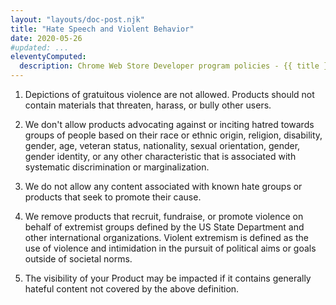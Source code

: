 ```yaml
---
layout: "layouts/doc-post.njk"
title: "Hate Speech and Violent Behavior"
date: 2020-05-26
#updated: ...
eleventyComputed:
  description: Chrome Web Store Developer program policies - {{ title }}
---
```


<!--lint disable no-smart-quotes-->

1. Depictions of gratuitous violence are not allowed. Products should not contain materials that threaten, harass, or bully other users.

1. We don't allow products advocating against or inciting hatred towards groups of people based on their race or ethnic origin, religion, disability, gender, age, veteran status, nationality, sexual orientation, gender, gender identity, or any other characteristic that is associated with systematic discrimination or marginalization.

1. We do not allow any content associated with known hate groups or products that seek to promote their cause.

1. We remove products that recruit, fundraise, or promote violence on behalf of extremist groups defined by the US State Department and other international organizations. Violent extremism is defined as the use of violence and intimidation in the pursuit of political aims or goals outside of societal norms.

1. The visibility of your Product may be impacted if it contains generally hateful content not covered by the above definition.

